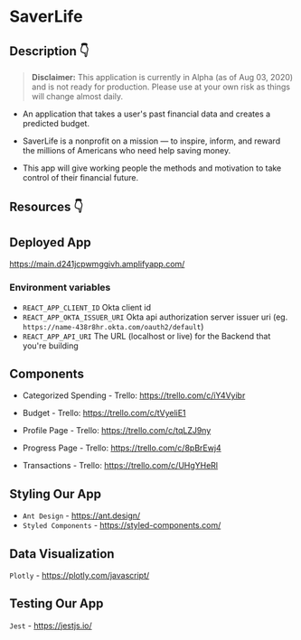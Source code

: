 # SaverLife 

## Description 👇

> **Disclaimer:** This application is currently in Alpha (as of Aug 03, 2020) and is not ready for production. Please use at your own risk as things will change almost daily.

- An application that takes a user's past financial data and creates a predicted budget.

- SaverLife is a nonprofit on a mission — to inspire, inform, and reward the millions of Americans who need help saving money.

- This app will give working people the methods and motivation to take control of their financial future.

## Resources 👇

## Deployed App

https://main.d241jcpwmggivh.amplifyapp.com/

### Environment variables

- `REACT_APP_CLIENT_ID` Okta client id
- `REACT_APP_OKTA_ISSUER_URI` Okta api authorization server issuer uri (eg. `https://name-438r8hr.okta.com/oauth2/default`)
- `REACT_APP_API_URI` The URL (localhost or live) for the Backend that you're building

## Components

- Categorized Spending - Trello: https://trello.com/c/iY4Vyibr

- Budget - Trello: https://trello.com/c/tVyeliE1

- Profile Page - Trello: https://trello.com/c/tqLZJ9ny

- Progress Page - Trello: https://trello.com/c/8pBrEwj4

- Transactions - Trello: https://trello.com/c/UHgYHeRl

## Styling Our App

- `Ant Design` - https://ant.design/
- `Styled Components` - https://styled-components.com/


## Data Visualization 

`Plotly` - https://plotly.com/javascript/

## Testing Our App

`Jest` - https://jestjs.io/

